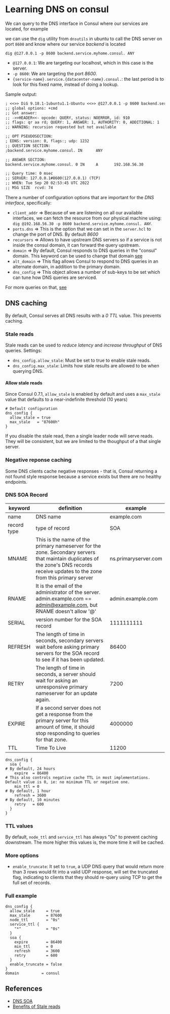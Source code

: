# Learning DNS on consul

We can query to the DNS interface in Consul where our services are located, for example

we can use the `dig` utility from `dnsutils` in ubuntu to call the DNS server on port `8600` and know where our service *backend* is located

`dig @127.0.0.1 -p 8600 backend.service.myhome.consul. ANY`

- `@127.0.0.1`: We are targeting our localhost, which in this case is the server.
- `-p 8600`: We are targeting the port *8600*.
- `{service-name}.service.{datacenter-name}.consul.`: the last period is to look for this fixed name, instead of doing a lookup.

Sample output:

```txt
; <<>> DiG 9.18.1-1ubuntu1.1-Ubuntu <<>> @127.0.0.1 -p 8600 backend.service.myhome.consul ANY ; (1 server found)
;; global options: +cmd
;; Got answer:
;; ->>HEADER<<- opcode: QUERY, status: NOERROR, id: 910
;; flags: qr aa rd; QUERY: 1, ANSWER: 1, AUTHORITY: 0, ADDITIONAL: 1
;; WARNING: recursion requested but not available

;; OPT PSEUDOSECTION:
; EDNS: version: 0, flags:; udp: 1232
;; QUESTION SECTION:
;backend.service.myhome.consul. IN      ANY

;; ANSWER SECTION:
backend.service.myhome.consul. 0 IN     A       192.168.56.30

;; Query time: 0 msec
;; SERVER: 127.0.0.1#8600(127.0.0.1) (TCP)
;; WHEN: Tue Sep 20 02:53:45 UTC 2022
;; MSG SIZE  rcvd: 74
```

There a number of configuration options that are important for the *DNS interface*, specifically:

- `client_addr` => Because of we are listening on all our available interfaces, we can fetch the resource from our physical machine using: `dig @192.168.56.30 -p 8600 backend.service.myhome.consul. ANY`.
- `ports.dns` => This is the option that we can set in the `server.hcl` to change the port of DNS. By default *8600*
- `recursors` => Allows to have upstream DNS servers so if a service is not inside the consul domain, it can forward the query upstream.
- `domain` => By default, Consul responds to DNS queries in the "consul" domain. This keyword can be used to change that domain [see](https://www.consul.io/docs/agent/config/cli-flags#_domain)
- `alt_domain` => This flag allows Consul to respond to DNS queries in an alternate domain, in addition to the primary domain.
- `dns_config` => This object allows a number of sub-keys to be set which can tune how DNS queries are serviced.

For more queries on that, [see](./queries.sh)

## DNS caching

By default, Consul serves all DNS results with a *0 TTL* value. This prevents caching.

### Stale reads

Stale reads can be used to *reduce latency* and *increase throughput* of DNS queries. Settings:

- `dns_config.allow_stale`: Must be set to true to enable stale reads.
- `dns_config.max_stale`: Limits how stale results are allowed to be when querying DNS.

#### Allow stale reads

Since Consul 0.7.1, `allow_stale` is enabled by default and uses a `max_stale` value that defaults to a near-indefinite threshold (10 years)

```hcl
# Default configuration
dns_config {
  allow_stale = true
  max_stale   = "87600h"
}
```

If you disable the stale read, then a single leader node will serve reads. They will be consistent, but we are limited to the thoughput of a that single server.

### Negative reponse caching

Some DNS clients cache negative responses - that is, Consul returning a not found style response because a service exists but there are no healthy endpoints.

### DNS SOA Record

| keyword | definition | example |
| ------- | ---------- | ------- |
| name | DNS name | example.com |
| record type | type of record | SOA |
| MNAME | This is the name of the primary nameserver for the zone. Secondary servers that maintain duplicates of the zone's DNS records receive updates to the zone from this primary server | ns.primaryserver.com |
| RNAME | It is the email of the administrator of the server. admin.example.com == admin@example.com, but RNAME doesn't allow '@' | admin.example.com |
| SERIAL | version number for the SOA record | 1111111111 |
| REFRESH | The length of time in seconds, secondary servers wait before asking primary servers for the SOA record to see if it has been updated. | 86400 |
| RETRY | The length of time in seconds, a server should wait for asking an unresponsive primary nameserver for an update again. | 7200 |
| EXPIRE | If a second server does not get a response from the primary server for this amount of time, it should stop responding to queries for that zone. | 4000000 |
| TTL | Time To Live | 11200 |

```hcl
dns_config {
  soa {
# By default, 24 hours
    expire  = 86400
# This also controls negative cache TTL in most implementations. Default value is 0, ie: no minimum TTL or negative one.
    min_ttl = 0
# By default, 1 hour
    refresh = 3600
# By default, 10 minutes
    retry   = 600
  }
}
```

### TTL values

By default, `node_ttl` and `service_ttl` has always "0s" to prevent caching downstream. The more higher this values is, the more time it will be cached.

### More options

- `enable_truncate`: It set to `true`, a UDP DNS query that would return more than 3 rows would fit into a valid UDP response, will set the truncated flag, indicating to clients that they should re-query using TCP to get the full set of records.

### Full example

```hcl
dns_config {
  allow_stale     = true
  max_stale       = 87600
  node_ttl        = "0s"
  service_ttl {
    "*"           = "0s"
  }
  soa {
    expire        = 86400
    min_ttl       = 0
    refresh       = 3600
    retry         = 600
  }
  enable_truncate = false
}
domain          = consul
```

## References

- [DNS SOA](https://www.cloudflare.com/learning/dns/dns-records/dns-soa-record/)
- [Benefits of Stale reads](https://blog.cloudflare.com/the-benefits-of-serving-stale-dns-entries-when-using-consul/)
